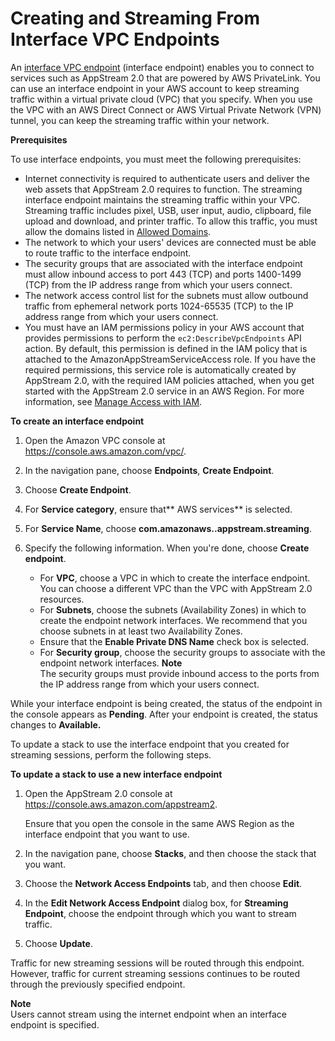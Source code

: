 # Creating and Streaming From Interface VPC Endpoints<a name="creating-streaming-from-interface-vpc-endpoints"></a>

An [interface VPC endpoint](https://docs.aws.amazon.com/vpc/latest/userguide/vpce-interface.html) \(interface endpoint\) enables you to connect to services such as AppStream 2\.0 that are powered by AWS PrivateLink\. You can use an interface endpoint in your AWS account to keep streaming traffic within a virtual private cloud \(VPC\) that you specify\. When you use the VPC with an AWS Direct Connect or AWS Virtual Private Network \(VPN\) tunnel, you can keep the streaming traffic within your network\. 

**Prerequisites**

To use interface endpoints, you must meet the following prerequisites:
+ Internet connectivity is required to authenticate users and deliver the web assets that AppStream 2\.0 requires to function\. The streaming interface endpoint maintains the streaming traffic within your VPC\. Streaming traffic includes pixel, USB, user input, audio, clipboard, file upload and download, and printer traffic\. To allow this traffic, you must allow the domains listed in [Allowed Domains](allowed-domains.md)\.
+ The network to which your users' devices are connected must be able to route traffic to the interface endpoint\.
+ The security groups that are associated with the interface endpoint must allow inbound access to port 443 \(TCP\) and ports 1400\-1499 \(TCP\) from the IP address range from which your users connect\.
+ The network access control list for the subnets must allow outbound traffic from ephemeral network ports 1024\-65535 \(TCP\) to the IP address range from which your users connect\.
+ You must have an IAM permissions policy in your AWS account that provides permissions to perform the `ec2:DescribeVpcEndpoints` API action\. By default, this permission is defined in the IAM policy that is attached to the AmazonAppStreamServiceAccess role\. If you have the required permissions, this service role is automatically created by AppStream 2\.0, with the required IAM policies attached, when you get started with the AppStream 2\.0 service in an AWS Region\. For more information, see [Manage Access with IAM](controlling-access.md)\.

**To create an interface endpoint**

1. Open the Amazon VPC console at [https://console\.aws\.amazon\.com/vpc/](https://console.aws.amazon.com/vpc/)\.

1. In the navigation pane, choose **Endpoints**, **Create Endpoint**\.

1. Choose **Create Endpoint**\.

1. For **Service category**, ensure that** AWS services** is selected\. 

1. For **Service Name**, choose **com\.amazonaws\.***<AWS Region>***\.appstream\.streaming**\.

1. Specify the following information\. When you're done, choose **Create endpoint**\. 
   + For **VPC**, choose a VPC in which to create the interface endpoint\. You can choose a different VPC than the VPC with AppStream 2\.0 resources\.
   + For **Subnets**, choose the subnets \(Availability Zones\) in which to create the endpoint network interfaces\. We recommend that you choose subnets in at least two Availability Zones\.
   + Ensure that the **Enable Private DNS Name** check box is selected\. 
   + For **Security group**, choose the security groups to associate with the endpoint network interfaces\. 
**Note**  
The security groups must provide inbound access to the ports from the IP address range from which your users connect\.

While your interface endpoint is being created, the status of the endpoint in the console appears as **Pending**\. After your endpoint is created, the status changes to **Available\.** 

 To update a stack to use the interface endpoint that you created for streaming sessions, perform the following steps\.

**To update a stack to use a new interface endpoint**

1. Open the AppStream 2\.0 console at [https://console\.aws\.amazon\.com/appstream2](https://console.aws.amazon.com/appstream2)\.

   Ensure that you open the console in the same AWS Region as the interface endpoint that you want to use\.

1. In the navigation pane, choose **Stacks**, and then choose the stack that you want\.

1. Choose the **Network Access Endpoints** tab, and then choose **Edit**\.

1. In the **Edit Network Access Endpoint** dialog box, for **Streaming Endpoint**, choose the endpoint through which you want to stream traffic\.

1. Choose **Update**\.

Traffic for new streaming sessions will be routed through this endpoint\. However, traffic for current streaming sessions continues to be routed through the previously specified endpoint\.

**Note**  
Users cannot stream using the internet endpoint when an interface endpoint is specified\.